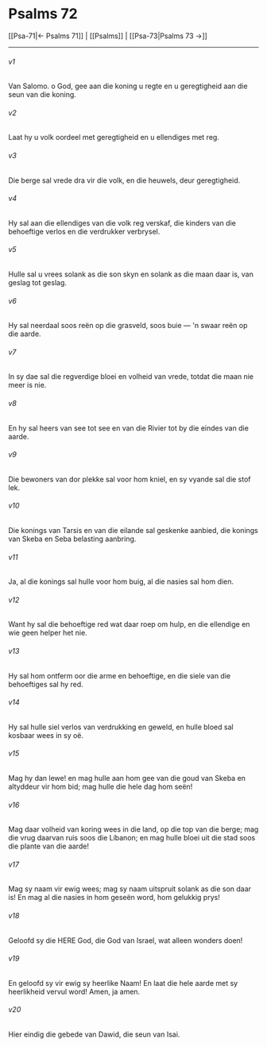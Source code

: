 # Psalms 72

[[Psa-71|← Psalms 71]] | [[Psalms]] | [[Psa-73|Psalms 73 →]]
***

###### v1
Van Salomo. o God, gee aan die koning u regte en u geregtigheid aan die seun van die koning. 
###### v2
Laat hy u volk oordeel met geregtigheid en u ellendiges met reg. 
###### v3
Die berge sal vrede dra vir die volk, en die heuwels, deur geregtigheid. 
###### v4
Hy sal aan die ellendiges van die volk reg verskaf, die kinders van die behoeftige verlos en die verdrukker verbrysel. 
###### v5
Hulle sal u vrees solank as die son skyn en solank as die maan daar is, van geslag tot geslag. 
###### v6
Hy sal neerdaal soos reën op die grasveld, soos buie — 'n swaar reën op die aarde. 
###### v7
In sy dae sal die regverdige bloei en volheid van vrede, totdat die maan nie meer is nie. 
###### v8
En hy sal heers van see tot see en van die Rivier tot by die eindes van die aarde. 
###### v9
Die bewoners van dor plekke sal voor hom kniel, en sy vyande sal die stof lek. 
###### v10
Die konings van Tarsis en van die eilande sal geskenke aanbied, die konings van Skeba en Seba belasting aanbring. 
###### v11
Ja, al die konings sal hulle voor hom buig, al die nasies sal hom dien. 
###### v12
Want hy sal die behoeftige red wat daar roep om hulp, en die ellendige en wie geen helper het nie. 
###### v13
Hy sal hom ontferm oor die arme en behoeftige, en die siele van die behoeftiges sal hy red. 
###### v14
Hy sal hulle siel verlos van verdrukking en geweld, en hulle bloed sal kosbaar wees in sy oë. 
###### v15
Mag hy dan lewe! en mag hulle aan hom gee van die goud van Skeba en altyddeur vir hom bid; mag hulle die hele dag hom seën! 
###### v16
Mag daar volheid van koring wees in die land, op die top van die berge; mag die vrug daarvan ruis soos die Líbanon; en mag hulle bloei uit die stad soos die plante van die aarde! 
###### v17
Mag sy naam vir ewig wees; mag sy naam uitspruit solank as die son daar is! En mag al die nasies in hom geseën word, hom gelukkig prys! 
###### v18
Geloofd sy die HERE God, die God van Israel, wat alleen wonders doen! 
###### v19
En geloofd sy vir ewig sy heerlike Naam! En laat die hele aarde met sy heerlikheid vervul word! Amen, ja amen. 
###### v20
Hier eindig die gebede van Dawid, die seun van Isai. 
